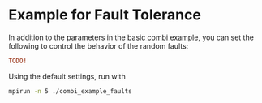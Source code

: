 # Example for Fault Tolerance

In addition to the parameters in the [basic combi example](../combi_example/README.md),
you can set the following to control the behavior of the random faults:

```ini
TODO!
```

Using the default settings, run with

```bash
mpirun -n 5 ./combi_example_faults
```
